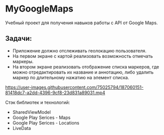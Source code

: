 # MyGoogleMaps

Учебный проект для получения навыков работы с API от Google Maps.

Задачи:
-------
* Приложение должно отслеживать геолокацию пользователя.  
* На первом экране с картой реализовать возможность отмечать маркеры.  
* На втором экране реализовать отображение списка маркеров, где можно отредактировать их название и аннотацию, либо удалить маркер по длительному нажатию на элемент списка.

https://user-images.githubusercontent.com/75025794/187060151-81418dc7-a2dd-4396-9cf8-23d831a89031.mp4

Стэк библиотек и технологий:
* SharedViewModel
* Google Play Serices - Maps
* Google Play Serices - Locations
* LiveData
